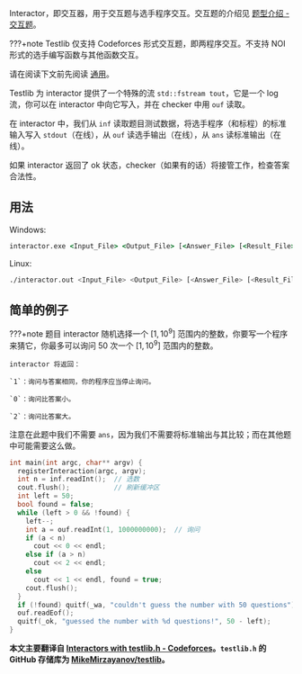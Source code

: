 Interactor，即交互器，用于交互题与选手程序交互。交互题的介绍见 [题型介绍 - 交互题](../../contest/problems.md#)。

???+note
    Testlib 仅支持 Codeforces 形式交互题，即两程序交互。不支持 NOI 形式的选手编写函数与其他函数交互。

请在阅读下文前先阅读 [通用](./general.md)。

Testlib 为 interactor 提供了一个特殊的流 `std::fstream tout`，它是一个 log 流，你可以在 interactor 中向它写入，并在 checker 中用 `ouf` 读取。

在 interactor 中，我们从 `inf` 读取题目测试数据，将选手程序（和标程）的标准输入写入 `stdout`（在线），从 `ouf` 读选手输出（在线），从 `ans` 读标准输出（在线）。

如果 interactor 返回了 ok 状态，checker（如果有的话）将接管工作，检查答案合法性。

## 用法

Windows:

```bat
interactor.exe <Input_File> <Output_File> [<Answer_File> [<Result_File> [-appes]]],
```

Linux:

```bash
./interactor.out <Input_File> <Output_File> [<Answer_File> [<Result_File> [-appes]]],
```

## 简单的例子

???+note 题目
    interactor 随机选择一个 $[1,10^9]$ 范围内的整数，你要写一个程序来猜它，你最多可以询问 $50$ 次一个 $[1,10^9]$ 范围内的整数。
    
    interactor 将返回：
    
    `1`：询问与答案相同，你的程序应当停止询问。
    
    `0`：询问比答案小。
    
    `2`：询问比答案大。

注意在此题中我们不需要 `ans`，因为我们不需要将标准输出与其比较；而在其他题中可能需要这么做。

```cpp
int main(int argc, char** argv) {
  registerInteraction(argc, argv);
  int n = inf.readInt();  // 选数
  cout.flush();           // 刷新缓冲区
  int left = 50;
  bool found = false;
  while (left > 0 && !found) {
    left--;
    int a = ouf.readInt(1, 1000000000);  // 询问
    if (a < n)
      cout << 0 << endl;
    else if (a > n)
      cout << 2 << endl;
    else
      cout << 1 << endl, found = true;
    cout.flush();
  }
  if (!found) quitf(_wa, "couldn't guess the number with 50 questions");
  ouf.readEof();
  quitf(_ok, "guessed the number with %d questions!", 50 - left);
}
```

**本文主要翻译自 [Interactors with testlib.h - Codeforces](https://codeforces.com/blog/entry/18455)。`testlib.h` 的 GitHub 存储库为 [MikeMirzayanov/testlib](https://github.com/MikeMirzayanov/testlib)。**
